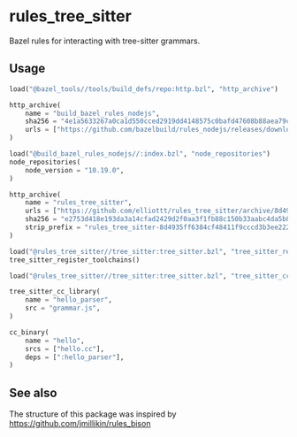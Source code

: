 # rules_tree_sitter

Bazel rules for interacting with tree-sitter grammars.

## Usage

```python
load("@bazel_tools//tools/build_defs/repo:http.bzl", "http_archive")

http_archive(
    name = "build_bazel_rules_nodejs",
    sha256 = "4e1a5633267a0ca1d550cced2919dd4148575c0bafd47608b88aea79c41b5ca3",
    urls = ["https://github.com/bazelbuild/rules_nodejs/releases/download/4.2.0/rules_nodejs-4.2.0.tar.gz"],
)

load("@build_bazel_rules_nodejs//:index.bzl", "node_repositories")
node_repositories(
    node_version = "10.19.0",
)

http_archive(
    name = "rules_tree_sitter",
    urls = ["https://github.com/elliottt/rules_tree_sitter/archive/8d4935ff6384cf48411f9cccd3b3ee22231a2893.tar.gz"],
    sha256 = "e2753d418e193da3a14cfad2429d2f0aa3f1fb88c150b33aabc4da5b8b6ba6fb",
    strip_prefix = "rules_tree_sitter-8d4935ff6384cf48411f9cccd3b3ee22231a2893",
)

load("@rules_tree_sitter//tree_sitter:tree_sitter.bzl", "tree_sitter_register_toolchains")
tree_sitter_register_toolchains()
```

```python
load("@rules_tree_sitter//tree_sitter:tree_sitter.bzl", "tree_sitter_cc_library")

tree_sitter_cc_library(
    name = "hello_parser",
    src = "grammar.js",
)

cc_binary(
    name = "hello",
    srcs = ["hello.cc"],
    deps = [":hello_parser"],
)
```

## See also

The structure of this package was inspired by
https://github.com/jmillikin/rules_bison
